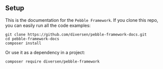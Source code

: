 ## Setup

This is the documentation for the `Pebble Framework`. If you clone this repo, 
you can easily run all the code examples: 

    git clone https://github.com/diversen/pebble-framework-docs.git 
    cd pebble-framework-docs
    composer install

Or use it as a dependency in a project:

    composer require diversen/pebble-framework

